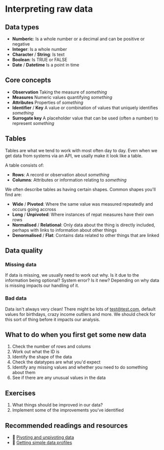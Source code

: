 # Interpreting raw data

## Data types
- **Numberic**: Is a whole number or a decimal and can be positive or negative
- **Integer**: Is a whole number
- **Character** / **String**: Is text
- **Boolean**: Is TRUE or FALSE
- **Date** / **Datetime** Is a point in time

## Core concepts
- **Observation** Taking the measure of *something*
- **Measures** Numeric values quantifying *something*
- **Attributes** Properties of *something*
- **Identifier** / **Key** A value or combination of values that uniquely identifies *something*
- **Surrogate key** A placeholder value that can be used (often a number) to represent *something*

## Tables
Tables are what we tend to work with most often day to day. Even when we get data from systems via an API, we usally make it look like a table.

A table consists of: 
- **Rows**: A record or observation about *something*
- **Columns**: Attributes or information relating to *something*

We often describe tables as having certain shapes. Common shapes you'll find are:
- **Wide** / **Pivoted**: Where the same value was measured repeatedly and occurs going accross
- **Long** / **Unpivoted**: Where instances of repat measures have their own rows
- **Normalised** / **Relational**: Only data about the thing is directly included, perhaps with links to information about other things
- **Denormalised** / **Flat**: Contains data related to other things that are linked

## Data quality

### Missing data
If data is missing, we usually need to work out why. Is it due to the information being optional? System error? Is it new? Depending on why data is missing impacts our handling of it.

### Bad data
Data isn't always very clean! There might be lots of test@test.com, default values for birthdays, crazy income outliers and more. We should check for this sort of thing before it impacts our analysis.

## What to do when you first get some new data
1. Check the number of rows and colums
1. Work out what the ID is
1. Identify the shape of the data
1. Check the datatypes are what you'd expect
1. Identify any missing values and whether you need to do something about them
1. See if there are any unusual values in the data

## Exercises
1. What things should be improved in our data?
2. Implement some of the improvements you've identified

## Recommended readings and resources
- :page_facing_up: [Pivoting and unpivoting data](http://radacad.com/pivot-and-unpivot-with-power-bi)
- :page_facing_up: [Getting simple data profiles](https://blog.crossjoin.co.uk/2016/01/12/descriptive-statistics-in-power-bim-with-table-profile/)
